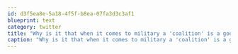 ```yaml
---
id: d3f5ea8e-5a18-4f5f-b8ea-07fa3d3c3af1
blueprint: text
category: twitter
title: "Why is it that when it comes to military a 'coalition' is a good thing, but in politics its a bad thing? Double standard"
caption: "Why is it that when it comes to military a 'coalition' is a good thing, but in politics its a bad thing? Double standard"
---
```

